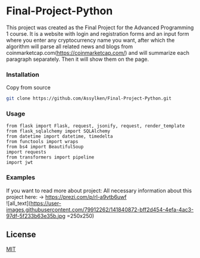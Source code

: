 # Final-Project-Python

This project was created as the Final Project for the Advanced Programming 1 course. 
It is a website with login and registration forms and an input form where you enter any cryptocurrency name you want, after which the algorithm will parse all related news and blogs from coinmarketcap.com(https://coinmarketcap.com/) and will summarize each paragraph separately. Then it will show them on the page.

### Installation
Copy from source
```bash
git clone https://github.com/Assylken/Final-Project-Python.git
```

### Usage

```
from flask import Flask, request, jsonify, request, render_template
from flask_sqlalchemy import SQLAlchemy
from datetime import datetime, timedelta
from functools import wraps
from bs4 import BeautifulSoup
import requests
from transformers import pipeline
import jwt
```

### Examples
If you want to read more about project:
All necessary information about this project here: -> https://prezi.com/p/rl-a9vtb6uwf <br>
![all_text](https://user-images.githubusercontent.com/79912262/141840872-bff2d454-4efa-4ac3-97df-5f233b63e35b.jpg =250x250)
## License
[MIT](https://choosealicense.com/licenses/mit/)
